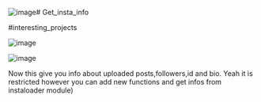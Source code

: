 ![image](https://github.com/eshonxodjayev01/Get_insta_info/assets/93433600/9b99de46-595d-4f56-a3fe-c2f0a14e367a)# Get_insta_info

#interesting_projects

![image](https://github.com/eshonxodjayev01/Get_insta_info/assets/93433600/1de6c54e-041c-4f34-8281-7c4f476303df)

![image](https://github.com/eshonxodjayev01/Get_insta_info/assets/93433600/d61ba9a1-69bf-4ddc-bb3a-6521314f04cc)

Now this give you info about uploaded posts,followers,id and bio. Yeah it is restricted however you can add new functions and get infos from instaloader module)
